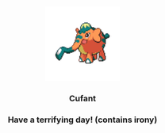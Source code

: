 <p align="center">
    <img src="https://raw.githubusercontent.com/PokeAPI/sprites/master/sprites/pokemon/878.png" width="150" height="150">
</p>
<h3 align="center"> <b>Cufant</b></h3>
<h3 align="center">Have a terrifying day! (contains irony)</h3>
